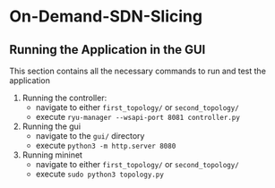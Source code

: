 # On-Demand-SDN-Slicing

## Running the Application in the GUI
This section contains all the necessary commands to run and test the application
1. Running the controller:
    - navigate to either `first_topology/` or `second_topology/`
    - execute `ryu-manager --wsapi-port 8081 controller.py`
2. Running the gui
    - navigate to the `gui/` directory
    - execute `python3 -m http.server 8080`
3. Running mininet
    - navigate to either `first_topology/` or `second_topology/`
    - execute `sudo python3 topology.py`